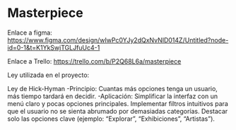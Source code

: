# Masterpiece

Enlace a figma: https://www.figma.com/design/wIwPc0YJy2dQxNvNID014Z/Untitled?node-id=0-1&t=K1YkSwjTGLJfuUc4-1

Enlace a Trello: https://trello.com/b/P2Q68L6a/masterpiece

Ley utilizada en el proyecto:

Ley de Hick-Hyman
-Principio: 
Cuantas más opciones tenga un usuario, más tiempo tardará en decidir.
-Aplicación:
Simplificar la interfaz con un menú claro y pocas opciones principales.
Implementar filtros intuitivos para que el usuario no se sienta abrumado por demasiadas categorías.
Destacar solo las opciones clave (ejemplo: “Explorar”, “Exhibiciones”, “Artistas”).
